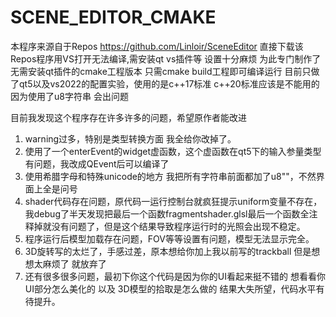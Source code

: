 # SCENE_EDITOR_CMAKE
本程序来源自于Repos https://github.com/Linloir/SceneEditor
直接下载该Repos程序用VS打开无法编译,需安装qt vs插件等 设置十分麻烦
为此专门制作了无需安装qt插件的cmake工程版本 只需cmake build工程即可编译运行
目前只做了qt5以及vs2022的配置实验，使用的是c++17标准  c++20标准应该是不能用的 因为使用了u8字符串 会出问题

目前我发现这个程序存在许多许多的问题，希望原作者能改进
1. warning过多，特别是类型转换方面 我全给你改掉了。
2. 使用了一个enterEvent的widget虚函数，这个虚函数在qt5下的输入参量类型有问题，我改成QEvent后可以编译了
3. 使用希腊字母和特殊unicode的地方 我把所有字符串前面都加了u8""，不然界面上全是问号
4. shader代码存在问题，原代码一运行控制台就疯狂提示uniform变量不存在，我debug了半天发现把最后一个函数fragmentshader.glsl最后一个函数全注释掉就没有问题了，但是这个结果导致程序运行时的光照会出现不稳定。
5. 程序运行后模型加载存在问题，FOV等等设置有问题，模型无法显示完全。
6. 3D旋转写的太烂了，手感过差，原本想给你加上我以前写的trackball 但是想想太麻烦了 就放弃了
7. 还有很多很多问题，最初下你这个代码是因为你的UI看起来挺不错的 想看看你UI部分怎么美化的 以及 3D模型的拾取是怎么做的 结果大失所望，代码水平有待提升。
